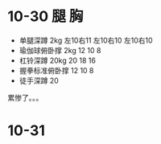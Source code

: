 # 10-30 腿 胸

* 单腿深蹲 2kg 左10右11 左10右10 左10右10
* 瑜伽球俯卧撑 2kg 12 10 8
* 杠铃深蹲 20kg 20 18 16
* 握拳标准俯卧撑 12 10 8
* 徒手深蹲 20

累惨了。。。

# 10-31
